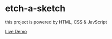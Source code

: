 # etch-a-sketch
this project is powered by HTML, CSS &amp; JavScript

[Live Demo](https://hrs070.github.io/etch-a-sketch/)
